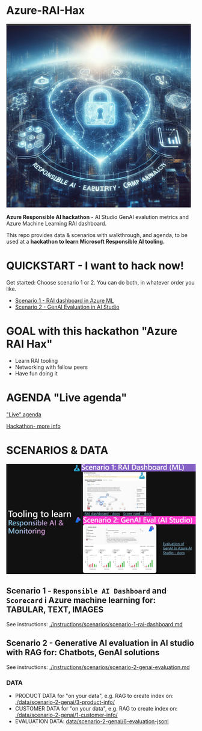 
# Azure-RAI-Hax
![Alt text](./hack-info/images/rai-icon.png)

**Azure Responsible AI hackathon** - AI Studio GenAI evalution metrics and Azure Machine Learning RAI dashboard.

This repo provides data & scenarios with walkthrough, and agenda, to be used at a **hackathon to learn Microsoft Responsible AI tooling.**

# QUICKSTART - I want to hack now!

Get started: Choose scenario 1 or 2. You can do both, in whatever order you like. 

- [Scenario 1 - RAI dashboard in Azure ML](./instructions/scenarios/scenario-1-rai-dashboard.md)
- [Scenario 2 - GenAI Evaluation in AI Studio](./instructions/scenarios/scenario-2-genai-evaluation.md)

# GOAL with this hackathon "Azure RAI Hax"
- Learn RAI  tooling
- Networking with fellow peers
- Have fun doing it

# AGENDA "Live agenda"
["Live" agenda](./instructions/10-agenda.md)

[Hackathon- more info](./hack-info/readme.md)

# SCENARIOS & DATA

![Alt text](./hack-info/images/2-scenarios.png)

## Scenario 1 - `Responsible AI Dashboard` and `Scorecard` i Azure machine learning for: TABULAR, TEXT, IMAGES
See instructions: [./instructions/scenarios/scenario-1-rai-dashboard.md ](./instructions/scenarios/scenario-1-rai-dashboard.md)

## Scenario 2 - Generative AI evaluation in AI studio with RAG for: Chatbots, GenAI solutions

See instructions: [./instructions/scenarios/scenario-2-genai-evaluation.md ](./instructions/scenarios/scenario-2-genai-evaluation.md)

### DATA
- PRODUCT DATA for "on your data", e.g. RAG to create index on: [./data/scenario-2-genai/3-product-info/ ](./data/scenario-2-genai/3-product-info/)
- CUSTOMER DATA for "on your data", e.g. RAG to create index on: [./data/scenario-2-genai/1-customer-info/](./data/scenario-2-genai/1-customer-info/)
- EVALUATION DATA: [data/scenario-2-genai/6-evaluation-jsonl](./data/scenario-2-genai/6-evaluation-jsonl/)


